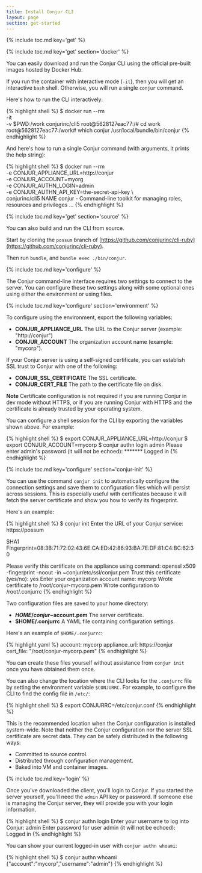 ```yaml
---
title: Install Conjur CLI
layout: page
section: get-started
---
```


{% include toc.md key='get' %}

{% include toc.md key='get' section='docker' %}

You can easily download and run the Conjur CLI using the official pre-built images hosted by Docker Hub.

If you run the container with interactive mode (`-it`), then you will get an interactive `bash` shell. Otherwise, you will run a single `conjur` command.

Here's how to run the CLI interactively:

{% highlight shell %}
$ docker run --rm \
    -it \
    -v $PWD:/work
    conjurinc/cli5
root@5628127eac77:/# cd work
root@5628127eac77:/work# which conjur
/usr/local/bundle/bin/conjur
{% endhighlight %}

And here's how to run a single Conjur command (with arguments, it prints the help string):

{% highlight shell %}
$ docker run --rm \
    -e CONJUR_APPLIANCE_URL=http://conjur \
    -e CONJUR_ACCOUNT=myorg \
    -e CONJUR_AUTHN_LOGIN=admin \
    -e CONJUR_AUTHN_API_KEY=the-secret-api-key \   
    conjurinc/cli5
NAME
    conjur - Command-line toolkit for managing roles, resources and privileges
...
{% endhighlight %}

{% include toc.md key='get' section='source' %}

You can also build and run the CLI from source.

Start by cloning the `possum` branch of [https://github.com/conjurinc/cli-ruby](https://github.com/conjurinc/cli-ruby).

Then run `bundle`, and `bundle exec ./bin/conjur`.

{% include toc.md key='configure' %}

The Conjur command-line interface requires two settings to connect to the server. You can configure these two settings along with some optional ones using either the environment or using files.

{% include toc.md key='configure' section='environment' %}

To configure using the environment, export the following variables:

* **CONJUR_APPLIANCE_URL** The URL to the Conjur server (example: "http://conjur")
* **CONJUR_ACCOUNT** The organization account name (example: "mycorp").

If your Conjur server is using a self-signed certificate, you can establish SSL trust to Conjur with one of the following:

* **CONJUR_SSL_CERTIFICATE** The SSL certificate.
* **CONJUR_CERT_FILE** The path to the certificate file on disk.

<div class="note">
<strong>Note</strong> Certificate configuration is not required if you are running Conjur in dev mode without HTTPS, or if you are running Conjur with HTTPS and the certificate is already trusted by your operating system.
</div>
<p/>

You can configure a shell session for the CLI by exporting the variables shown above. For example:

{% highlight shell %}
$ export CONJUR_APPLIANCE_URL=http://conjur
$ export CONJUR_ACCOUNT=mycorp
$ conjur authn login admin
Please enter admin's password (it will not be echoed): *******
Logged in
{% endhighlight %}

{% include toc.md key='configure' section='conjur-init' %}

You can use the command `conjur init` to automatically configure the connection settings and save them to configuration files which will persist across sessions. This is especially useful with certificates because it will fetch the server certificate and show you how to verify its fingerprint.

Here's an example:

{% highlight shell %}
$ conjur init
Enter the URL of your Conjur service: https://possum

SHA1 Fingerprint=08:3B:71:72:02:43:6E:CA:ED:42:86:93:BA:7E:DF:81:C4:BC:62:30

Please verify this certificate on the appliance using command:
    openssl x509 -fingerprint -noout -in ~conjur/etc/ssl/conjur.pem
Trust this certificate (yes/no): yes
Enter your organization account name: mycorp
Wrote certificate to /root/conjur-mycorp.pem
Wrote configuration to /root/.conjurrc
{% endhighlight %}

Two configuration files are saved to your home directory:

* **$HOME/conjur-$account.pem** The server certificate.
* **$HOME/.conjurrc** A YAML file containing configuration settings.

Here's an example of `$HOME/.conjurrc`:

{% highlight yaml %}
account: mycorp
appliance_url: https://conjur
cert_file: "/root/conjur-mycorp.pem"
{% endhighlight %}

You can create these files yourself without assistance from `conjur init` once you have obtained them once.

You can also change the location where the CLI looks for the `.conjurrc` file by setting the environment variable `$CONJURRC`. For example, to configure the CLI to find the config file in `/etc/`:

{% highlight shell %}
$ export CONJURRC=/etc/conjur.conf
{% endhighlight %}

This is the recommended location when the Conjur configuration is installed system-wide. Note that neither the Conjur configuration nor the server SSL certificate are secret data. They can be safely distributed in the following ways:

* Committed to source control.
* Distributed through configuration management.
* Baked into VM and container images.

{% include toc.md key='login' %}

Once you've downloaded the client, you'll login to Conjur. If you started
the server yourself, you'll need the `admin` API key or password. If
someone else is managing the Conjur server, they will provide you with
your login information.

{% highlight shell %}
$ conjur authn login
Enter your username to log into Conjur: admin
Enter password for user admin (it will not be echoed):
Logged in
{% endhighlight %}

You can show your current logged-in user with `conjur authn whoami`:

{% highlight shell %}
$ conjur authn whoami
{"account":"mycorp","username":"admin"}
{% endhighlight %}
